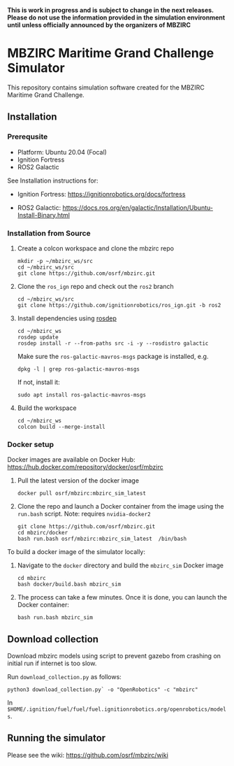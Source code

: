 **This is work in progress and is subject to change in the next releases. Please do not use the information provided in the simulation environment until unless officially announced by the organizers of MBZIRC**


# MBZIRC Maritime Grand Challenge Simulator

This repository contains simulation software created for the
MBZIRC Maritime Grand Challenge.

## Installation

### Prerequsite

* Platform: Ubuntu 20.04 (Focal)
* Ignition Fortress
* ROS2 Galactic

See Installation instructions for:

* Ignition Fortress: https://ignitionrobotics.org/docs/fortress

* ROS2 Galactic:  https://docs.ros.org/en/galactic/Installation/Ubuntu-Install-Binary.html


### Installation from Source

1. Create a colcon workspace and clone the mbzirc repo

    ```
    mkdir -p ~/mbzirc_ws/src
    cd ~/mbzirc_ws/src
    git clone https://github.com/osrf/mbzirc.git
    ```

1. Clone the `ros_ign` repo and check out the `ros2` branch

    ```
    cd ~/mbzirc_ws/src
    git clone https://github.com/ignitionrobotics/ros_ign.git -b ros2
    ```

1. Install dependencies using [rosdep](https://docs.ros.org/en/galactic/Installation/Ubuntu-Install-Binary.html#installing-and-initializing-rosdep)

    ```
    cd ~/mbzirc_ws
    rosdep update
    rosdep install -r --from-paths src -i -y --rosdistro galactic
    ```

    Make sure the `ros-galactic-mavros-msgs` package is installed, e.g.

    ```
    dpkg -l | grep ros-galactic-mavros-msgs
    ```

    If not, install it:

    ```
    sudo apt install ros-galactic-mavros-msgs
    ```

1. Build the workspace

    ```
    cd ~/mbzirc_ws
    colcon build --merge-install
    ```

### Docker setup

Docker images are available on Docker Hub: https://hub.docker.com/repository/docker/osrf/mbzirc

1. Pull the latest version of the docker image

    ```
    docker pull osrf/mbzirc:mbzirc_sim_latest
    ```

1. Clone the repo and launch a Docker container from the image using the `run.bash` script. Note: requires `nvidia-docker2`

    ```
    git clone https://github.com/osrf/mbzirc.git
    cd mbzirc/docker
    bash run.bash osrf/mbzirc:mbzirc_sim_latest  /bin/bash
    ```

To build a docker image of the simulator locally:


1. Navigate to the `docker` directory and build the `mbzirc_sim` Docker image

    ```
    cd mbzirc
    bash docker/build.bash mbzirc_sim
    ```

1.  The process can take a few minutes. Once it is done, you can launch the
 Docker container:

    ```
    bash run.bash mbzirc_sim
    ```

## Download collection

Download mbzirc models using script to prevent gazebo from crashing on initial run 
if internet is too slow. 

Run `download_collection.py` as follows: 
```
python3 download_collection.py` -o "OpenRobotics" -c "mbzirc" 
```

In `$HOME/.ignition/fuel/fuel/fuel.ignitionrobotics.org/openrobotics/models`.

## Running the simulator

Please see the wiki:  https://github.com/osrf/mbzirc/wiki


